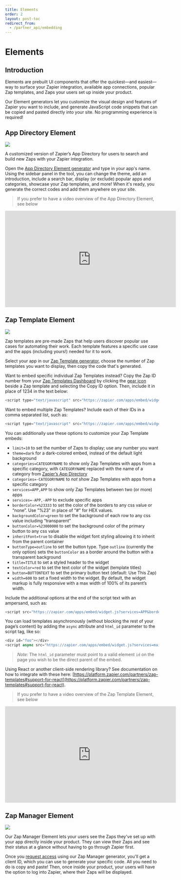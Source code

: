 ```yaml
---
title: Elements
order: 2
layout: post-toc
redirect_from: 
  - /partner_api/embedding
---
```


# Elements

## Introduction
Elements are prebuilt UI components that offer the quickest—and easiest—way to surface your Zapier integration, available app connections, popular Zap templates, and Zaps your users set up inside your product. 

Our Element generators let you customize the visual design and features of Zapier you want to include, and generate JavaScript code snippets that can be copied and pasted directly into your site. No programming experience is required!

## App Directory Element
![](https://zapier.com/partner/_next/static/image/public/img/app-directory-page/app-directory-anydo.345cf1d1f5b0808e6994ef0cf84aad0f.png?w=1080&q=75)

A customized version of Zapier’s App Directory for users to search and build new Zaps with your Zapier integration. 

Open the [App Directory Element generator](https://zapier.com/partner/embed/app-directory/create) and type in your app's name. Using the sidebar panel in the tool, you can change the theme, add an introduction, include a search bar, display (or exclude) popular apps and categories, showcase your Zap templates, and more! When it's ready, you generate the correct codes and add them anywhere on your site. 

> If you prefer to have a video overview of the App Directory Element, see below
<iframe width="560" height="315" src="https://www.youtube.com/embed/4-SkPIV1L84" title="Embedding the App Directory element video player" frameborder="0" allow="accelerometer; autoplay; clipboard-write; encrypted-media; gyroscope; picture-in-picture" allowfullscreen></iframe>

## Zap Template Element

![](https://cdn.zapier.com/zapier/images/partners/in-your-product-wave.png)

Zap templates are pre-made Zaps that help users discover popular use cases for automating their work. Each template features a specific use case and the apps (including yours!) needed for it to work.

Select your app in our [Zap Template generator](https://zapier.com/partner/embed), choose the number of Zap templates you want to display, then copy the code that's generated.

Want to embed specific individual Zap Templates instead? Copy the Zap ID number from your [Zap Templates Dashboard](https://zapier.com/developer/zap-templates/) by clicking the [gear icon](https://cdn.zappy.app/486616954fc147c65285248eea031841.png) beside a Zap template and selecting the Copy ID option. Then, include it in place of 1234 in the text below:

```javascript
<script type="text/javascript" src="https://zapier.com/apps/embed/widget.js?guided_zaps=1234"></script>
```

Want to embed multiple Zap Templates? Include each of their IDs in a comma separated list, such as:

```javascript
<script type="text/javascript" src="https://zapier.com/apps/embed/widget.js?guided_zaps=1234,9876,3456"></script>
```

You can additionally use these options to customize your Zap Template embeds:
- `limit=10` to set the number of Zaps to display; use any number you want
- `theme=dark` for a dark-colored embed, instead of the default light background
- `categories=CATEGORYNAME` to show only Zap Templates with apps from a specific category, with `CATEGORYNAME` replaced with the name of a category from [Zapier’s App Directory](https://zapier.com/apps/)
- `categories=-CATEGORYNAME` to _not_ show Zap Templates with apps from a specific category
- `services=APP,APP` to show only Zap Templates between two (or more) apps 
- `services=-APP,-APP` to exclude specific apps
- `borderColor=%23333` to set the color of the borders to any css value or “none”. Use "%23" in place of "#" for HEX values.
- `backgroundColor=green` to set the background of each row to any css value including “transparent”
- `buttonColor=%23000000` to set the background color of the primary button to any css value
- `inheritFont=true` to disable the widget font styling allowing it to inherit from the parent container
- `buttonType=outline` to set the button type. Type `outline` (currently the only option) sets the `buttonColor` as a border around the button with a transparent background
- `title=TITLE` to set a styled header to the widget
- `textColor=red` to set the text color of the widget (template titles)
- `button=BUTTONTEXT` to set the primary button text (default: Use This Zap)
- `width=600` to set a fixed width to the widget. By default, the widget markup is fully responsive with a max width of 100% of its parent’s width.

Include the additional options at the end of the script text with an ampersand, such as:

```javascript
<script src="https://zapier.com/apps/embed/widget.js?services=APP&borderColor=green&limit=10&theme=dark"></script>
```

You can load templates asynchronously (without blocking the rest of your page’s content) by adding the `async` attribute and `html_id` parameter to the script tag, like so:
```javascript
<div id="foo"></div>
<script async src="https://zapier.com/apps/embed/widget.js?services=mailchimp&html_id=foo"></script>
```

> *Note:* The `html_id` parameter must point to a valid element `id` on the page you wish to be the direct parent of the embed.

Using React or another client-side rendering library? See documentation on how to integrate with these here: [https://platform.zapier.com/partners/zap-templates#support-for-react](https://platform.zapier.com/partners/zap-templates#support-for-react).

> If you prefer to have a video overview of the Zap Template Element, see below
<iframe width="560" height="315" src="https://www.youtube.com/embed/xWwECaAfdPo" title="Embedding the Zap Template element video player" frameborder="0" allow="accelerometer; autoplay; clipboard-write; encrypted-media; gyroscope; picture-in-picture" allowfullscreen></iframe>

## Zap Manager Element
![](https://zapier.com/partner/_next/image?url=%2Fpartner%2Fimg%2Fzap-manager%2Fpreview2-dark-large.png&w=1920&q=75)

Our Zap Manager Element lets your users see the Zaps they've set up with your app directly inside your product. They can view their Zaps and see their status at a glance without having to go through Zapier first.

Once you [request access](https://zapier.typeform.com/to/tzFDFLsm) using our Zap Manager generator, you'll get a client ID, which you can use to generate your specific code. All you need to do is copy and paste! Then, once inside your product, your users will have the option to log into Zapier, where their Zaps will be displayed. 

